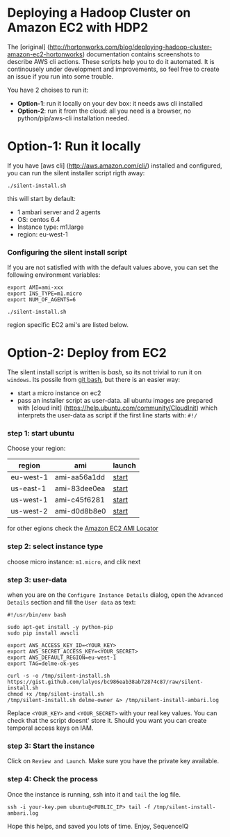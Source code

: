 # Deploying a Hadoop Cluster on Amazon EC2 with HDP2

The [original] (http://hortonworks.com/blog/deploying-hadoop-cluster-amazon-ec2-hortonworks) documentation contains screenshots to describe AWS cli actions. These scripts help you to do it automated. It is continousely under development and improvements, so feel free to create an issue if you run into some trouble.

You have 2 choises to run it:

- **Option-1**: run it locally on your dev box: it needs aws cli installed
- **Option-2**: run it from the cloud: all you need is a browser, no python/pip/aws-cli installation needed.

# Option-1: Run it locally

If you have [aws cli] (http://aws.amazon.com/cli/) installed and configured, you can run the silent installer script rigth away:

```
./silent-install.sh
```

this will start by default:

- 1 ambari server and 2 agents
- OS: centos 6.4 
- Instance type: m1.large
- region: eu-west-1


### Configuring the silent install script

If you are not satisfied with with the default values above, you can set the following environment variables:

```
export AMI=ami-xxx
export INS_TYPE=m1.micro
export NUM_OF_AGENTS=6

./silent-install.sh
```

region specific EC2 ami's are listed below.

# Option-2: Deploy from EC2

The silent install script is written is *bash*, so its not trivial to run it on `windows`. Its possile from [git bash](http://msysgit.github.io/), but there is an easier way:

* start a micro instance on ec2
* pass an installer script as user-data. all ubuntu images are prepared with [cloud init] (https://help.ubuntu.com/community/CloudInit) which interprets the user-data as script if the first line starts with: `#!/`

### step 1: start ubuntu
Choose your region:

| region | ami | launch |
| --- | --- | --- |
| eu-west-1 | ami-aa56a1dd | [start](https://console.aws.amazon.com/ec2/home?region=eu-west-1#launchAmi=ami-aa56a1dd) |
| us-east-1 | ami-83dee0ea | [start](https://console.aws.amazon.com/ec2/home?region=eu-west-1#launchAmi=ami-83dee0ea) |
| us-west-1 | ami-c45f6281 | [start](https://console.aws.amazon.com/ec2/home?region=eu-west-1#launchAmi=ami-c45f6281) |
| us-west-2 | ami-d0d8b8e0 | [start](https://console.aws.amazon.com/ec2/home?region=eu-west-1#launchAmi=ami-d0d8b8e0) |


for other egions check the [Amazon EC2 AMI Locator](http://cloud-images.ubuntu.com/locator/ec2/)

### step 2: select instance type
 
choose micro instance: `m1.micro`, and clik next

### step 3: user-data

when you are on the `Configure Instance Details` dialog, open the `Advanced Details` section and fill the `User data` as text:

```
#!/usr/bin/env bash

sudo apt-get install -y python-pip
sudo pip install awscli

export AWS_ACCESS_KEY_ID=<YOUR_KEY>
export AWS_SECRET_ACCESS_KEY=<YOUR_SECRET>
export AWS_DEFAULT_REGION=eu-west-1
export TAG=delme-ok-yes

curl -s -o /tmp/silent-install.sh https://gist.github.com/lalyos/bc986eab38ab72874c87/raw/silent-install.sh
chmod +x /tmp/silent-install.sh
/tmp/silent-install.sh delme-owner &> /tmp/silent-install-ambari.log
```

Replace `<YOUR_KEY>` and `<YOUR_SECRET>` with your real key values. You can check that the script doesnt' store it. Should you want you can create temporal access keys on IAM.

### step 3: Start the instance

Click on `Review and Launch`. Make sure you have the private key available.

### step 4: Check the process

Once the instance is running, ssh into it and `tail` the log file.

```
ssh -i your-key.pem ubuntu@<PUBLIC_IP> tail -f /tmp/silent-install-ambari.log
```

Hope this helps, and saved you lots of time.
Enjoy,
SequenceIQ
